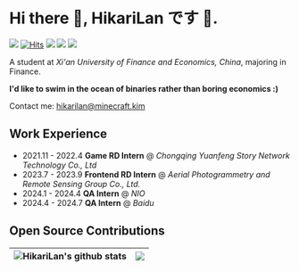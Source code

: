 # Hi there 👋, **HikariLan です 🥰.**

<a title="github" target="_blank" href="https://github.com/shaokeyibb"><img src="https://img.shields.io/badge/dynamic/json?label=GitHub&suffix=%20followers&query=%24.data.totalSubs&url=https%3A%2F%2Fapi.spencerwoo.com%2Fsubstats%2F%3Fsource%3Dgithub%26queryKey%3Dshaokeyibb&labelColor=282c34&color=353940&logo=github&longCache=true" ></a>
<a href="https://hits.sh/github.com/shaokeyibb/"><img alt="Hits" src="https://hits.sh/github.com/shaokeyibb.svg"/></a> 
[<img src="https://img.shields.io/badge/HikariLan's%20Homepage-purple"/>](https://www.minecraft.kim)
[<img src="https://img.shields.io/badge/HikariLan's%20Blog-purple"/>](https://my.minecraft.kim)
[<img src="https://img.shields.io/badge/HikariLan's%20Resume-purple"/>](https://cv.minecraft.kim)

A student at *Xi'an University of Finance and Economics, China*, majoring in Finance. 

**I'd like to swim in the ocean of binaries rather than boring economics :)** 

Contact me: <a href=＂mailto:hikarilan@minecraft.kim＂>hikarilan@minecraft.kim</a>

## Work Experience
- 2021.11 - 2022.4 **Game RD Intern** @ *Chongqing Yuanfeng Story Network Technology Co., Ltd*
- 2023.7 - 2023.9 **Frontend RD Intern** @ *Aerial Photogrammetry and Remote Sensing Group Co., Ltd.*
- 2024.1 - 2024.4 **QA Intern** @ *NIO*
- 2024.4 - 2024.7 **QA Intern** @ *Baidu*

## Open Source Contributions

|<img align="center" src="https://github-readme-stats.vercel.app/api?username=shaokeyibb&count_private=true&show_icons=true&include_all_commits=true&title_color=359697&icon_color=359697&hide_border=true&theme=transparent" alt="HikariLan's github stats" /> | <img align="center" src="https://github-readme-stats.vercel.app/api/top-langs/?username=shaokeyibb&layout=compact&title_color=359697&icon_color=359697&hide_border=true&theme=transparent&langs_count=8" />
| ------------- | ------------- |
